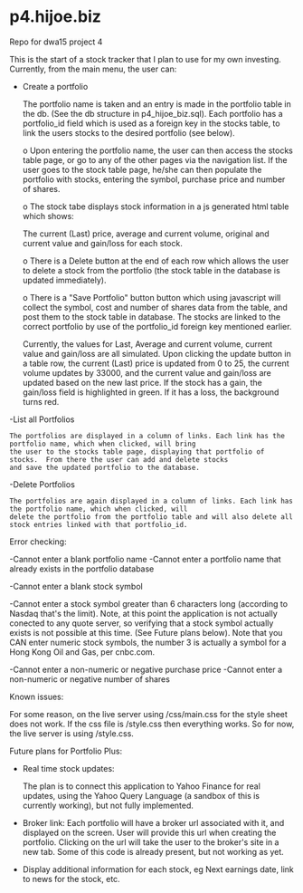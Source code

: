 p4.hijoe.biz
============

Repo for dwa15 project 4

This is the start of a stock tracker that I plan to use for my own investing.  Currently, from the main menu,
the user can:

- Create a portfolio

  The portfolio name is taken and an entry is made in the portfolio table in the 
  db. (See the db structure in p4_hijoe_biz.sql). Each portfolio has a portfolio_id field which is 
  used as a foreign key in the stocks table, to link the users stocks to the desired portfolio (see below).

   o Upon entering the portfolio name, the user can then access the stocks table page, or go to any of the
     other pages via the navigation list.  If the user goes to the stock table page, he/she can then populate 
     the portfolio with stocks, entering the symbol, purchase price and number of shares. 
   
   o The stock tabe displays stock information in a js generated html table which shows:
   
     The current (Last) price, average and current volume, original and current value and gain/loss for each stock.
   
   o There is a Delete button at the end of each row which allows the user to delete a stock from the portfolio 
     (the stock table in the database is updated immediately). 
   
   o There is a "Save Portfolio" button button which using javascript will collect the symbol, cost and number of shares data
     from the table, and post them to the stock table in database. The stocks are linked to the correct portfolio
     by use of the portfolio_id foreign key mentioned earlier. 
   
   Currently, the values for Last, Average and current volume, current value and gain/loss are all simulated.
   Upon clicking the update button in a table row, the current (Last) price is updated from 0 to 25, the current volume
   updates by 33000,  and the current value and gain/loss are updated based on the new last price.  If the stock
   has a gain, the gain/loss field is highlighted in green.  If it has a loss, the background turns red.

-List all Portfolios

    The portfolios are displayed in a column of links. Each link has the portfolio name, which when clicked, will bring
    the user to the stocks table page, displaying that portfolio of stocks.  From there the user can add and delete stocks
    and save the updated portfolio to the database.

-Delete Portfolios

    The portfolios are again displayed in a column of links. Each link has the portfolio name, which when clicked, will 
    delete the portfolio from the portfolio table and will also delete all stock entries linked with that portfolio_id.


Error checking:

-Cannot enter a blank portfolio name
-Cannot enter a portfolio name that already exists in the portfolio database

-Cannot enter a blank stock symbol

-Cannot enter a stock symbol greater than 6 characters long (according to Nasdaq that's the limit). Note, at this point
  the application is not actually conected to any quote server, so verifying that a stock symbol actually exists is
  not possible at this time. (See Future plans below).  Note that you CAN enter numeric stock symbols, the number 3
  is actually a symbol for a Hong Kong Oil and Gas, per cnbc.com.

-Cannot enter a non-numeric or negative purchase price
-Cannot enter a non-numeric or negative number of shares


Known issues:

For some reason, on the live server using /css/main.css for the style sheet does not work. If the css file is /style.css
then everything works.  So for now, the live server is using /style.css. 

Future plans for Portfolio Plus:

- Real time stock updates:

  The plan is to connect this application to Yahoo Finance for real updates, using the Yahoo Query Language (a sandbox 
  of this is currently working), but not fully implemented.  

- Broker link:
  Each portfolio will have a broker url associated with it, and displayed on the screen.  User will provide this 
  url when creating the portfolio.  Clicking on the url will take the user to the broker's site in a new tab.
  Some of this code is already present, but not working as yet.

- Display additional information for each stock, eg Next earnings date, link to news for the stock, etc.




